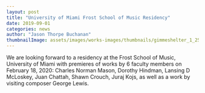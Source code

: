 ```yaml
---
layout: post
title: "University of Miami Frost School of Music Residency"
date: 2019-09-01
categories: news
author: "Jason Thorpe Buchanan"
thumbnailImage: assets/images/works-images/thumbnails/gimmeshelter_1_250x167.jpg
---
```


We are looking forward to a residency at the Frost School of Music, University of Miami with premieres of works by 6 faculty members on February 18, 2020: Charles Norman Mason, Dorothy Hindman, Lansing D McLoskey, Juan Chattah, Shawn Crouch, Juraj Kojs, as well as a work by visiting composer George Lewis.
